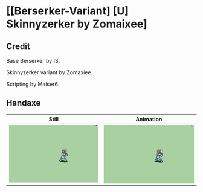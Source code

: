 # [\[Berserker-Variant\] \[U\] Skinnyzerker by Zomaixee]

## Credit

Base Berserker by IS.

Skinnyzerker variant by Zomaxiee.

Scripting by Maiser6.
	
## Handaxe

| Still | Animation |
| :---: | :-------: |
| ![Handaxe still](./Handaxe_000.png) | ![Handaxe animation](./Handaxe.gif) |
